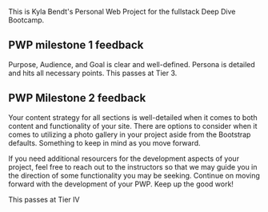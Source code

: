 This is Kyla Bendt's Personal Web Project for the fullstack Deep Dive Bootcamp.  

## PWP milestone 1 feedback 

Purpose, Audience, and Goal is clear and well-defined. 
Persona is detailed and hits all necessary points.
This passes at Tier 3.

## PWP Milestone 2 feedback
Your content strategy for all sections is well-detailed when it comes to both content and functionality of your site. There are options to consider when it comes to utilizing a photo gallery in your project aside from the Bootstrap defaults. Something to keep in mind as you move forward.

If you need additional resourcers for the development aspects of your project, feel free to reach out to the instructors so that we may guide you in the direction of some functionality you may be seeking. Continue on moving forward with the development of your PWP. Keep up the good work!

This passes at Tier IV
